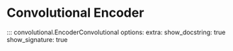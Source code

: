 # Convolutional Encoder

::: convolutional.EncoderConvolutional
    options:
        extra:
            show_docstring: true
            show_signature: true